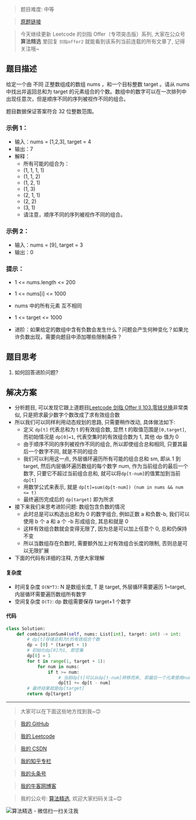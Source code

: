 > 题目难度: 中等

> [原题链接](https://leetcode.cn/problems/D0F0SV/)

> 今天继续更新 Leetcode 的剑指 Offer（专项突击版）系列, 大家在公众号 **算法精选** 里回复 `剑指offer2` 就能看到该系列当前连载的所有文章了, 记得关注哦~

## 题目描述

给定一个由 不同 正整数组成的数组 nums ，和一个目标整数 target 。请从 nums 中找出并返回总和为 target 的元素组合的个数。数组中的数字可以在一次排列中出现任意次，但是顺序不同的序列被视作不同的组合。

题目数据保证答案符合 32 位整数范围。

### 示例 1：

- 输入：nums = [1,2,3], target = 4
- 输出：7
- 解释：
  - 所有可能的组合为：
  - (1, 1, 1, 1)
  - (1, 1, 2)
  - (1, 2, 1)
  - (1, 3)
  - (2, 1, 1)
  - (2, 2)
  - (3, 1)
  - 请注意，顺序不同的序列被视作不同的组合。

### 示例 2：

- 输入：nums = [9], target = 3
- 输出：0

### 提示：

- 1 <= nums.length <= 200
- 1 <= nums[i] <= 1000
- nums 中的所有元素 互不相同
- 1 <= target <= 1000

- 进阶：如果给定的数组中含有负数会发生什么？问题会产生何种变化？如果允许负数出现，需要向题目中添加哪些限制条件？

## 题目思考

1. 如何回答进阶问题?

## 解决方案

- 分析题目, 可以发现它跟上道题目[Leetcode 剑指 Offer II 103.零钱兑换](https://mp.weixin.qq.com/s/30XLoZpbXABzMev9KMjQXA?token=260437935&lang=zh_CN)非常类似, 只是把求最少数字个数改成了求有效组合数
- 所以我们可以同样利用动态规划的思路, 只需要稍作改动, 具体做法如下:
  - 定义 `dp[t]` 代表总和为 t 的有效组合数, 显然 t 的取值范围是`[0,target]`, 而初始情况是 `dp[0]=1`, 代表空集时的有效组合数为 1, 其他 dp 值为 0
  - 由于顺序不同的序列被视作不同的组合, 所以即使组合总和相同, 只要其最后一个数字不同, 就是不同的组合
  - 我们可以利用这一点, 外层循环遍历所有可能的组合总和 sm, 即从 1 到 target, 然后内层循环遍历数组的每个数字 num, 作为当前组合的最后一个数字, 只要它不超过当前组合总和, 就可以将`dp[t-num]`的值累加到当前`dp[t]`
  - 用数学公式来表示, 就是 `dp[t]=sum(dp[t-num]) (num in nums && num <= t)`
  - 最终遍历完成后的 `dp[target]` 即为所求
- 接下来我们来思考进阶问题: 数组包含负数的情况
  - 此时总是可以构造出总和为 0 的数字组合, 例如正数 a 和负数-b, 我们可以使用 b 个 a 和 a 个 -b 形成组合, 其总和就是 0
  - 这样有效组合数就会变得无限了, 因为总是可以加上任意个 0, 总和仍保持不变
  - 所以当数组存在负数时, 需要额外加上对有效组合长度的限制, 否则总是可以无限扩展
- 下面的代码有详细的注释, 方便大家理解

#### 复杂度

- 时间复杂度 `O(N*T)`: N 是数组长度, T 是 target, 外层循环需要遍历 1~target, 内层循环需要遍历数组所有数字
- 空间复杂度 `O(T)`: dp 数组需要保存 target+1 个数字

#### 代码

```python
class Solution:
    def combinationSum4(self, nums: List[int], target: int) -> int:
        # dp[t]存储总和为t的有效组合个数
        dp = [0] * (target + 1)
        # 初始化dp[0]为1, 即空集
        dp[0] = 1
        for t in range(1, target + 1):
            for num in nums:
                if t >= num:
                    # 当前dp[t]可以从dp[t-num]转移而来, 即最后一个元素使用num
                    dp[t] += dp[t - num]
        # 最终结果就是dp[target]
        return dp[target]
```

---

> 大家可以在下面这些地方找到我~😊

> [我的 GitHub](https://github.com/zjulyx)

> [我的 Leetcode](https://leetcode-cn.com/u/suibianfahui/)

> [我的 CSDN](https://me.csdn.net/zjulyx1993)

> [我的知乎专栏](https://zhuanlan.zhihu.com/c_1242508721932464128)

> [我的头条号](https://www.toutiao.com/c/user/1090304683804520/#mid=1671643017345028)

> [我的牛客网博客](https://blog.nowcoder.net/zjulyx)

> 我的公众号: [算法精选](https://mp.weixin.qq.com/s?__biz=MzA5MDk1MjI5MA==&mid=2247484158&idx=1&sn=90176bac32cf7af40e4074c721fd8a95&chksm=900285f3a7750ce5a068c9c9773781461819633f2fd60533732637ec9520c908371ebc218d49&scene=178&cur_album_id=1386231241346859009#rd), 欢迎大家扫码关注~😊

![算法精选 - 微信扫一扫关注我](https://pic1.zhimg.com/80/v2-7c988a7b35886df51596ef23616764ac_1440w.jpg)
